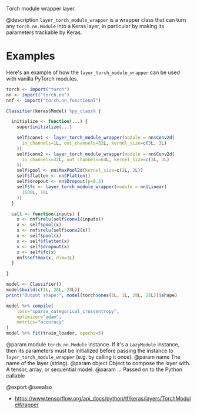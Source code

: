 Torch module wrapper layer.

@description
`layer_torch_module_wrapper` is a wrapper class that can turn any
`torch.nn.Module` into a Keras layer, in particular by making its
parameters trackable by Keras.

# Examples
Here's an example of how the `layer_torch_module_wrapper` can be used with vanilla
PyTorch modules.


```r
torch <- import("torch")
nn <- import("torch.nn")
nnf <- import("torch.nn.functional")

Classifier(keras$Model) %py_class% {

  initialize <- function(...) {
    super$initialize(...)

    self$conv1 <- layer_torch_module_wrapper(module = nn$Conv2d(
      in_channels=1L, out_channels=32L, kernel_size=c(3L, 3L)
    ))
    self$conv2 <- layer_torch_module_wrapper(module = nn$Conv2d(
      in_channels=32L, out_channels=64L, kernel_size=c(3L, 3L)
    ))
    self$pool <- nn$MaxPool2d(kernel_size=c(2L, 2L))
    self$flatten <- nn$Flatten()
    self$dropout <- nn$Dropout(p=0.5)
    self$fc <- layer_torch_module_wrapper(module = nn$Linear(
      1600L, 10L
    ))
  }

  call <- function(inputs) {
    x <- nnf$relu(self$conv1(inputs))
    x <- self$pool(x)
    x <- nnf$relu(self$conv2(x))
    x <- self$pool(x)
    x <- self$flatten(x)
    x <- self$dropout(x)
    x <- self$fc(x)
    nnf$softmax(x, dim=1L)
  }

}

model <- Classifier()
model$build(c(1L, 28L, 28L))
print("Output shape:", model(torch$ones(1L, 1L, 28L, 28L))$shape)

model %>% compile(
    loss="sparse_categorical_crossentropy",
    optimizer="adam",
    metrics="accuracy"
)
model %>% fit(train_loader, epochs=5)
```

@param module `torch.nn.Module` instance. If it's a `LazyModule`
    instance, then its parameters must be initialized before
    passing the instance to `layer_torch_module_wrapper` (e.g. by calling
    it once).
@param name The name of the layer (string).
@param object Object to compose the layer with. A tensor, array, or sequential model.
@param ... Passed on to the Python callable

@export
@seealso
+ <https://www.tensorflow.org/api_docs/python/tf/keras/layers/TorchModuleWrapper>

